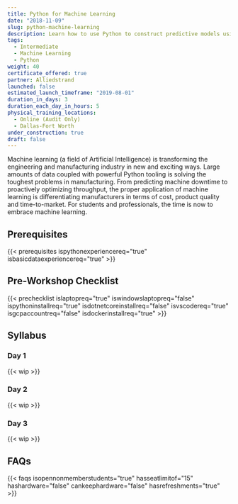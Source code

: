```yaml
---
title: Python for Machine Learning
date: "2018-11-09"
slug: python-machine-learning
description: Learn how to use Python to construct predictive models using real-world data.
tags:
  - Intermediate
  - Machine Learning
  - Python
weight: 40
certificate_offered: true
partner: Alliedstrand
launched: false
estimated_launch_timeframe: "2019-08-01"
duration_in_days: 3
duration_each_day_in_hours: 5
physical_training_locations:
  - Online (Audit Only)
  - Dallas-Fort Worth
under_construction: true
draft: false
---
```


Machine learning (a field of Artificial Intelligence) is transforming the engineering and manufacturing industry in new and exciting ways. Large amounts of data coupled with powerful Python tooling is solving the toughest problems in manufacturing. From predicting machine downtime to proactively optimizing throughput, the proper application of machine learning is differentiating manufacturers in terms of cost, product quality and time-to-market. For students and professionals, the time is now to embrace machine learning.

## Prerequisites

{{< prerequisites ispythonexperiencereq="true" isbasicdataexperiencereq="true" >}}

## Pre-Workshop Checklist

{{< prechecklist islaptopreq="true" iswindowslaptopreq="false" ispythoninstallreq="true" isdotnetcoreinstallreq="false" isvscodereq="true" isgcpaccountreq="false"  isdockerinstallreq="true" >}}

## Syllabus

### Day 1

{{< wip >}}

### Day 2

{{< wip >}}

### Day 3

{{< wip >}}

## FAQs

{{< faqs isopennonmemberstudents="true" hasseatlimitof="15" hashardware="false" cankeephardware="false" hasrefreshments="true" >}}
